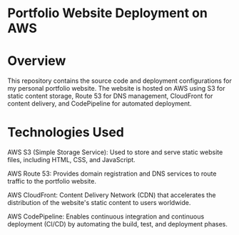# Portfolio Website Deployment on AWS

# Overview
This repository contains the source code and deployment configurations for my personal portfolio website. The website is hosted on AWS using S3 for static content storage, Route 53 for DNS management, CloudFront for content delivery, and CodePipeline for automated deployment.

# Technologies Used
AWS S3 (Simple Storage Service): Used to store and serve static website files, including HTML, CSS, and JavaScript.

AWS Route 53: Provides domain registration and DNS services to route traffic to the portfolio website.

AWS CloudFront: Content Delivery Network (CDN) that accelerates the distribution of the website's static content to users worldwide.

AWS CodePipeline: Enables continuous integration and continuous deployment (CI/CD) by automating the build, test, and deployment phases.

